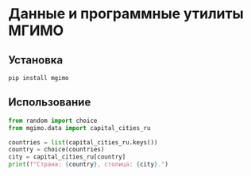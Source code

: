 # Данные и программные утилиты МГИМО

## Установка

```console
pip install mgimo
```

## Использование

```python
from random import choice
from mgimo.data import capital_cities_ru

countries = list(capital_cities_ru.keys())
country = choice(countries)
city = capital_cities_ru[country]
print(f"Страна: {country}, столица: {city}.")
```